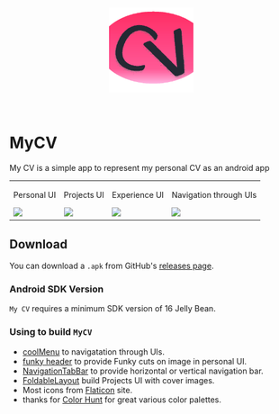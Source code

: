 <br/>
<p align="center">
  <a href="https://github.com/samerkador/MyCV">
      <img src ="https://github.com/samerkador/MyCV/blob/master/app/src/main/res/drawable/cv_logo_me_mycv_croped.png" alt="Devlight" height="150" width="150" alt="MyCV"/>
  </a>
</p>
<br/>

# MyCV

My CV is a simple app to represent my personal CV as an android app

<table align="center">
    <tr>
        <td><p>Personal UI </p> <img src="https://drive.google.com/uc?export=download&id=0Bxx_zwvRk-MbakI5QXI5QVl6TE0"/></td>
        <td><p>Projects UI </p> <img src="https://drive.google.com/uc?export=download&id=0Bxx_zwvRk-MbT1NWY0ROWktQVm8"/></td>
        <td><p>Experience UI </p> <img src="https://drive.google.com/uc?export=download&id=0Bxx_zwvRk-MbOUFKeTY0bWJoa0U"/></td>
        <td><p>Navigation through UIs </p> <img src="https://drive.google.com/uc?export=download&id=0Bxx_zwvRk-MbOWdTVzRONGUyOHM"/></td>
    </tr>
</table>


## Download

You can download a `.apk` from GitHub's [releases page](https://github.com/samerkador/MyCV/releases).

### Android SDK Version

``` My CV ``` requires a minimum SDK version of 16 Jelly Bean.

### Using to build ```MyCV```

- [coolMenu](https://github.com/DxTT/coolMenu) to navigatation through UIs.
- [funky header](https://github.com/IntruderShanky/Frisson) to provide Funky cuts on image in personal UI.
- [NavigationTabBar](https://github.com/Devlight/NavigationTabBar) to provide horizontal or vertical navigation bar.
- [FoldableLayout](https://github.com/alexvasilkov/FoldableLayout) build Projects UI with cover images.
- Most icons from [Flaticon](https://www.flaticon.com/) site.  
- thanks for [Color Hunt](http://colorhunt.co/c/17117) for great various color palettes.
